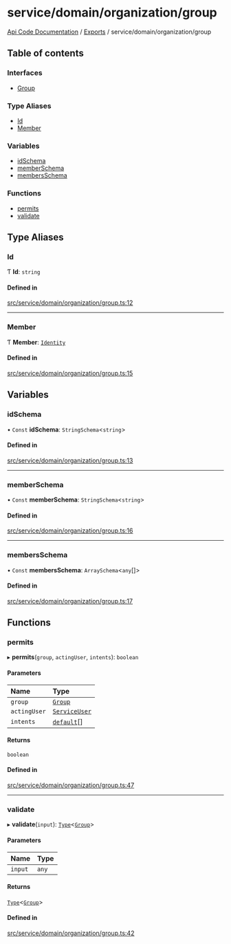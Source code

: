 # service/domain/organization/group
[Api Code Documentation](../README.md) / [Exports](../modules.md) / service/domain/organization/group

## Table of contents

### Interfaces

- [Group](../interfaces/service_domain_organization_group.Group.md)

### Type Aliases

- [Id](service_domain_organization_group.md#id)
- [Member](service_domain_organization_group.md#member)

### Variables

- [idSchema](service_domain_organization_group.md#idschema)
- [memberSchema](service_domain_organization_group.md#memberschema)
- [membersSchema](service_domain_organization_group.md#membersschema)

### Functions

- [permits](service_domain_organization_group.md#permits)
- [validate](service_domain_organization_group.md#validate)

## Type Aliases

### Id

Ƭ **Id**: `string`

#### Defined in

[src/service/domain/organization/group.ts:12](https://github.com/openkfw/TruBudget/blob/92640998/api/src/service/domain/organization/group.ts#L12)

___

### Member

Ƭ **Member**: [`Identity`](service_domain_organization_identity.md#identity)

#### Defined in

[src/service/domain/organization/group.ts:15](https://github.com/openkfw/TruBudget/blob/92640998/api/src/service/domain/organization/group.ts#L15)

## Variables

### idSchema

• `Const` **idSchema**: `StringSchema`\<`string`\>

#### Defined in

[src/service/domain/organization/group.ts:13](https://github.com/openkfw/TruBudget/blob/92640998/api/src/service/domain/organization/group.ts#L13)

___

### memberSchema

• `Const` **memberSchema**: `StringSchema`\<`string`\>

#### Defined in

[src/service/domain/organization/group.ts:16](https://github.com/openkfw/TruBudget/blob/92640998/api/src/service/domain/organization/group.ts#L16)

___

### membersSchema

• `Const` **membersSchema**: `ArraySchema`\<`any`[]\>

#### Defined in

[src/service/domain/organization/group.ts:17](https://github.com/openkfw/TruBudget/blob/92640998/api/src/service/domain/organization/group.ts#L17)

## Functions

### permits

▸ **permits**(`group`, `actingUser`, `intents`): `boolean`

#### Parameters

| Name | Type |
| :------ | :------ |
| `group` | [`Group`](../interfaces/service_domain_organization_group.Group.md) |
| `actingUser` | [`ServiceUser`](../interfaces/service_domain_organization_service_user.ServiceUser.md) |
| `intents` | [`default`](authz_intents.md#default)[] |

#### Returns

`boolean`

#### Defined in

[src/service/domain/organization/group.ts:47](https://github.com/openkfw/TruBudget/blob/92640998/api/src/service/domain/organization/group.ts#L47)

___

### validate

▸ **validate**(`input`): [`Type`](result.md#type)\<[`Group`](../interfaces/service_domain_organization_group.Group.md)\>

#### Parameters

| Name | Type |
| :------ | :------ |
| `input` | `any` |

#### Returns

[`Type`](result.md#type)\<[`Group`](../interfaces/service_domain_organization_group.Group.md)\>

#### Defined in

[src/service/domain/organization/group.ts:42](https://github.com/openkfw/TruBudget/blob/92640998/api/src/service/domain/organization/group.ts#L42)

